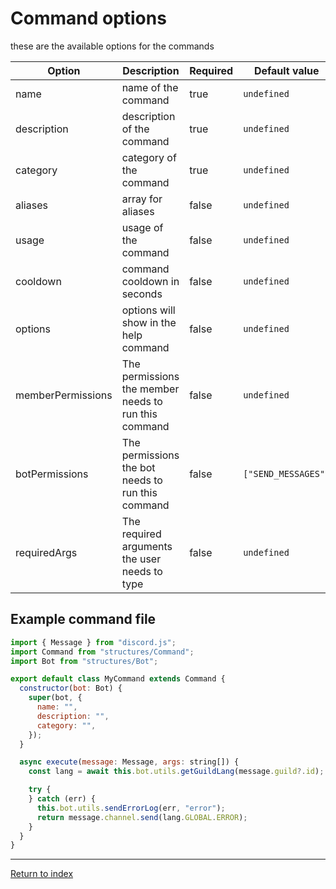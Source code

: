 # Command options

these are the available options for the commands

| Option            | Description                                          | Required | Default value       |
| ----------------- | ---------------------------------------------------- | -------- | ------------------- |
| name              | name of the command                                  | true     | `undefined`         |
| description       | description of the command                           | true     | `undefined`         |
| category          | category of the command                              | true     | `undefined`         |
| aliases           | array for aliases                                    | false    | `undefined`         |
| usage             | usage of the command                                 | false    | `undefined`         |
| cooldown          | command cooldown in seconds                          | false    | `undefined`         |
| options           | options will show in the help command                | false    | `undefined`         |
| memberPermissions | The permissions the member needs to run this command | false    | `undefined`         |
| botPermissions    | The permissions the bot needs to run this command    | false    | `["SEND_MESSAGES"]` |
| requiredArgs      | The required arguments the user needs to type        | false    | `undefined`         |

## Example command file

```js
import { Message } from "discord.js";
import Command from "structures/Command";
import Bot from "structures/Bot";

export default class MyCommand extends Command {
  constructor(bot: Bot) {
    super(bot, {
      name: "",
      description: "",
      category: "",
    });
  }

  async execute(message: Message, args: string[]) {
    const lang = await this.bot.utils.getGuildLang(message.guild?.id);

    try {
    } catch (err) {
      this.bot.utils.sendErrorLog(err, "error");
      return message.channel.send(lang.GLOBAL.ERROR);
    }
  }
}
```

---

[Return to index](README.md)
